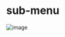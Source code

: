 # sub-menu



![image](https://user-images.githubusercontent.com/86000416/148357797-a2e7e6d7-9cce-4db7-864d-3c682655c1c1.png)
